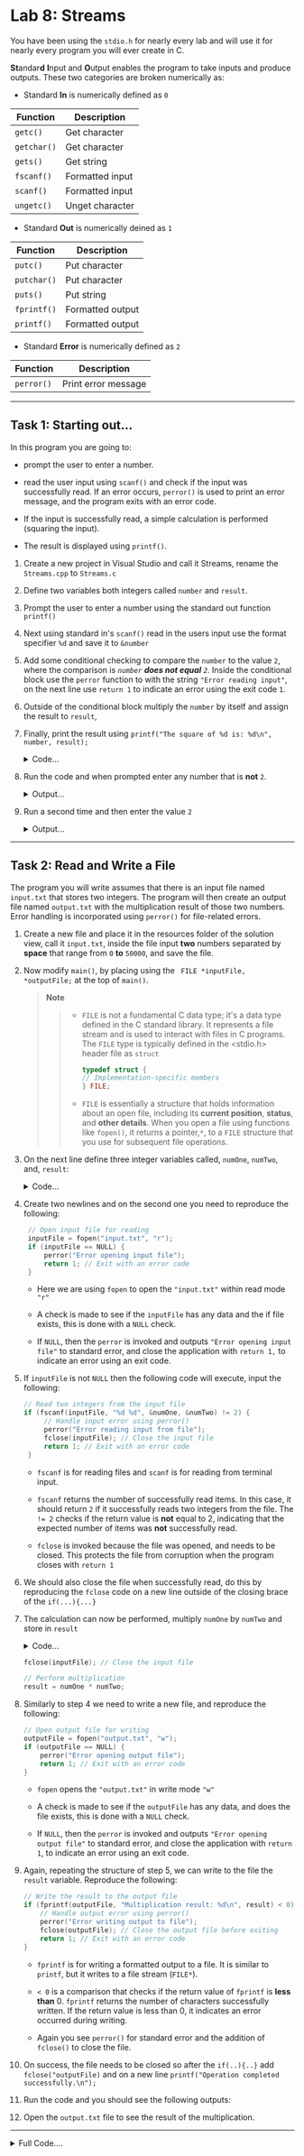 # Lab 8: Streams

You have been using the `stdio.h` for nearly every lab and will use it for nearly every program you will ever create in C.

**St**andar**d** **I**nput and **O**utput enables the program to take inputs and produce outputs. These two categories are broken numerically as: 
    
- Standard **In** is numerically defined as `0`

| Function  | Description       |
|-----------|-------------------|
| `getc()`    | Get character     |
| `getchar()` | Get character     |
| `gets()`    | Get string        |
| `fscanf()`  | Formatted input   |
| `scanf()`   | Formatted input   |
| `ungetc()`  | Unget character   |


- Standard **Out** is numerically deined as `1`

| Function  | Description       |
|-----------|-------------------|
| `putc()`    | Put character     |
| `putchar()` | Put character     |
| `puts()`    | Put string        |
| `fprintf()` | Formatted output  |
| `printf()`  | Formatted output  |


- Standard **Error** is numerically defined as `2`

| Function  | Description         |
|-----------|---------------------|
| `perror()`  | Print error message |

-------------------

## Task 1: Starting out...

In this program you are going to: 

- prompt the user to enter a number.

- read the user input using `scanf()` and check if the input was successfully read. If an error occurs, `perror()` is used to print an error message, and the program exits with an error code. 

- If the input is successfully read, a simple calculation is performed (squaring the input).

- The result is displayed using `printf()`.


1.  Create a new project in Visual Studio and call it Streams, rename the `Streams.cpp` to `Streams.c`

2. Define two variables both integers called `number` and `result`.
   
3. Prompt the user to enter a number using the standard out function `printf()`
   
4. Next using standard in's `scanf()` read in the users input use the format specifier `%d` and save it to `&number` 

5.  Add some conditional checking to compare the `number` to the value `2`, where the comparison is *`number` **does not equal** `2`*.
Inside the conditional block use the `perror` function to with the string `"Error reading input"`, on the next line use `return 1` to indicate an error using the exit code `1`.

7. Outside of the conditional block  multiply the `number` by itself and assign the result to `result`, 

8. Finally, print the result using  `printf("The square of %d is: %d\n", number, result);`<p></p>
   
    <details>
    <summary>Code...</summary>

    ```c
    #include <stdio.h>

    int main() {
        // Declare variables for input and result
        int number;
        int result;

        // Prompt the user for input
        printf("Enter a number: ");

        // Read user input
        scanf("%d", &number)

        // compare user inputted value
        if ( result != 2) {
            // Handle input error using perror()
            perror("Error reading input");
            return 1; // Exit with an error code
        }

        // Perform a simple calculation (for example, squaring the input)
        result = number * number;

        // Display the result
        printf("The square of %d is: %d\n", number, result);

        return 0; // Exit successfully
    }

    ```

    </details>

9. Run the code and when prompted enter any number that is **not** `2`. 

    <details>
    <summary>Output...</summary>


    - Notice how the terminal has rendered the error message, this is because error, `2` stream is different to the standard out, `1`, stream
    </details>


10. Run a second time and then enter the value `2`

    <details>
    <summary>Output...</summary>


    </details>

-------

## Task 2: Read and Write a File

The program you will write assumes that there is an input file named `input.txt` that stores two integers. The program will then create an output file named `output.txt` with the multiplication result of those two numbers. Error handling is incorporated using `perror()` for file-related errors.

1. Create a new file and place it in the resources folder of the solution view, call it `input.txt`, inside the file input **two** numbers separated by **space** that range from `0` **to** `50000`, and save the file.

2. Now modify `main()`, by placing using the ` FILE *inputFile, *outputFile;` at the top of `main()`. 
    
    >**Note**
    >> - `FILE` is not a fundamental C data type; it's a data type defined in the C standard library. It represents a file stream and is used to interact with files in C programs. The `FILE` type is typically defined in the <stdio.h> header file as `struct`
    >>   
    >>    ```c
    >>    typedef struct {
    >>    // Implementation-specific members
    >>    } FILE;
    >>    ```
    >>
    >> - `FILE` is essentially a structure that holds information about an open file, including its **current position**, **status**, and **other details**. When you open a file using functions like `fopen()`, it returns a pointer,`*`, to a `FILE` structure that you use for subsequent file operations.

3. On the next line define three integer variables called, `numOne`, `numTwo`, and, `result`: 
   
   <details>
   <summary>Code...</summary>
    
    ```c
    int num1, num2, result;
    ```
   
   </details>

4. Create two newlines and on the second one you need to reproduce the following: 
   ```c
    // Open input file for reading
    inputFile = fopen("input.txt", "r");
    if (inputFile == NULL) {
        perror("Error opening input file");
        return 1; // Exit with an error code
    }
   ```

    - Here we are using `fopen` to open the `"input.txt"` within read mode `"r"`

    - A check is made to see if the `inputFile` has any data and the if file exists, this is done with a `NULL` check.

    - If `NULL`, then the `perror` is invoked and outputs `"Error opening input file"` to standard error, and close the application with `return 1,` to indicate an error using an exit code. 

5. If `inputFile` is not `NULL` then the following code will execute, input the following:

   ```c
   // Read two integers from the input file
   if (fscanf(inputFile, "%d %d", &numOne, &numTwo) != 2) {
        // Handle input error using perror()
        perror("Error reading input from file");
        fclose(inputFile); // Close the input file
        return 1; // Exit with an error code
    }
   ```

   - `fscanf` is for reading files and `scanf` is for reading from terminal input.

   - `fscanf` returns the number of successfully read items. In this case, it should return `2` if it successfully reads two integers from the file. The `!= 2` checks if the return value is **not** equal to 2, indicating that the expected number of items was **not** successfully read.

   - `fclose` is invoked because the file was opened, and needs to be closed. This protects the file from corruption when the program closes with `return 1`

6. We should also close the file when successfully read, do this by reproducing the `fclose` code on a new line outside of the closing brace of the `if(...){...}`

7. The calculation can now be performed, multiply `numOne` by `numTwo` and store in `result`

    <details>
    <summary>Code...</details>

    ```c
    fclose(inputFile); // Close the input file

    // Perform multiplication
    result = numOne * numTwo;
    ```

    </details>

8. Similarly to step 4 we need to write a new file, and reproduce the following:

    ```c
    // Open output file for writing
    outputFile = fopen("output.txt", "w");
    if (outputFile == NULL) {
        perror("Error opening output file");
        return 1; // Exit with an error code
    }
    ```

    - `fopen` opens the `"output.txt"` in write mode `"w"`

    - A check is made to see if the `outputFile` has any data, and does the file exists, this is done with a `NULL` check.

    - If `NULL`, then the `perror` is invoked and outputs `"Error opening output file"` to standard error, and close the application with `return 1`, to indicate an error using an exit code. 

9. Again, repeating the structure of step 5, we can write to the file the `result` variable. Reproduce the following:

    ```c
    // Write the result to the output file
    if (fprintf(outputFile, "Multiplication result: %d\n", result) < 0) {
        // Handle output error using perror()
        perror("Error writing output to file");
        fclose(outputFile); // Close the output file before exiting
        return 1; // Exit with an error code
    }
    ```

    - `fprintf` is for writing a formatted output to a file. It is similar to `printf`, but it writes to a file stream (`FILE*`).
    
    - `< 0` is a comparison that checks if the return value of `fprintf` is **less than** 0. `fprintf` returns the number of characters successfully written. If the return value is less than 0, it indicates an error occurred during writing.

    - Again you see `perror()` for standard error and the addition of `fclose()` to close the file.

10. On success, the file needs to be closed so after the `if(..){..}` add `fclose("outputFile)` and on a new line `printf("Operation completed successfully.\n");`

11. Run the code and you should see the following outputs: 

12. Open the `output.txt` file to see the result of the multiplication.


-----------------------

<details>
<summary>Full Code....</summary>

```c
#include <stdio.h>

int main() {
    FILE *inputFile, *outputFile;
    int numOne, numTwo, result;

    // Open input file for reading
    inputFile = fopen("input.txt", "r");
    if (inputFile == NULL) {
        perror("Error opening input file");
        return 1; // Exit with an error code
    }

    // Read two integers from the input file
    if (fscanf(inputFile, "%d %d", &numOne, &numTwo) != 2) {
        // Handle input error using perror()
        perror("Error reading input from file");
        fclose(inputFile); // Close the input file
        return 1; // Exit with an error code
    }

    fclose(inputFile); // Close the input file

    // Perform multiplication
    result = numOne * numTwo;

     // Open output file for writing
    outputFile = fopen("output.txt", "w");
    if (outputFile == NULL) {
        perror("Error opening output file");
        return 1; // Exit with an error code
    }

    // Write the result to the output file
    if (fprintf(outputFile, "Multiplication result: %d\n", result) < 0) {
        // Handle output error using perror()
        perror("Error writing output to file");
        fclose(outputFile); // Close the output file before exiting
        return 1; // Exit with an error code
    }

    fclose(outputFile); // Close outputFile file2

    printf("Operation completed successfully.\n");

    return 0; // Exit successfully
}
```

</details>

